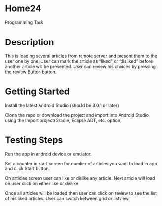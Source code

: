 # Home24
Programming Task

# Description
This is loading several articles from remote server and
present them to the user one by one. User can mark the article as “liked” or ”disliked”
before another article will be presented. User can review his choices by
pressing the review Button button.

# Getting Started
Install the latest Android Studio (should be 3.0.1 or later)

Clone the repo or download the project and import into Android Studio using the Import project(Gradle, Eclipse ADT, etc. option).

# Testing Steps
Run the app in android device or emulator.

Set a counter in start screen for number of articles you want to load in app and click Start button. 

On articles screen user can like or dislike any article. Next article will load on user click on either like or dislike. 

Once all articles will be loaded then user can click on review to see the list of his liked articles. User can switch between grid or listview. 
